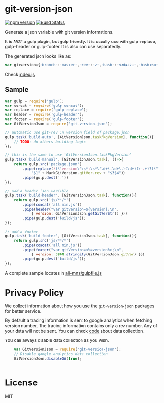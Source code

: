 # git-version-json
[![npm version](https://badge.fury.io/js/git-version-json.svg)](http://badge.fury.io/js/git-version-json)
[![Build Status](https://travis-ci.org/Ursa-Major/git-version-json.svg?branch=master)](https://travis-ci.org/Ursa-Major/git-version-json)

Generate a json variable with git version informations.

It is *NOT* a gulp plugin, but gulp friendly.
It is usually use with gulp-replace, gulp-header or gulp-footer.
It is also can use separatedly.

The generated json looks like as:
```javascript
var gitVersion={"branch":"master","rev":"2","hash":"53d4271","hash160":"53d4271d8d7e7647fabc0d5086acd4f000a04046"};
```
Check [index.js](https://github.com/Ursa-Major/git-version-json/blob/master/index.js#L1)

## Sample
```javascript
var gulp = require('gulp');
var concat = require('gulp-concat');
var replace = require('gulp-replace');
var header = require('gulp-header');
var footer = require('gulp-footer');
var GitVersionJson = require('git-version-json');

// automatic use git-rev in version field of package.json
gulp.task('build-auto', [GitVersionJson.taskPkgVersion], function(){
    // TODO: do others building logic
});

// this is the same to use 'GitVersionJson.taskPkgVersion'
gulp.task('build-manual', [GitVersionJson.task], ()=>{
    return gulp.src('package.json')
        .pipe(replace(/(\"version\"\s*:\s*\"\d+\.\d+\.)(\d+)(\-.+)?(\")/,
            "$1" + MarkGitVersion.gitVer.rev + "$3$4"))
        .pipe(gulp.dest('.'))
});

// add a header json variable
gulp.task('build-header', [GitVersionJson.task], function(){
    return gulp.src('js/**/*')
        .pipe(concat('all.min.js'))
        .pipe(header("var gitVersion=${version};\n",
            { version: GitVersionJson.getGitVerStr() }))
        .pipe(gulp.dest('build/js'));
});

// add a footer
gulp.task('build-footer', [GitVersionJson.task], function(){
    return gulp.src('js/**/*')
        .pipe(concat('all.min.js'))
        .pipe(footer("var gitVersion=<%=version%>;\n",
            { version: JSON.stringify(GitVersionJson.gitVer) }))
        .pipe(gulp.dest('build/js'));
});

```

A complete sample locates in [ali-mns/gulpfile.js](https://github.com/InCar/ali-mns/blob/master/gulpfile.js)

# Privacy Policy
We collect information about how you use the `git-version-json` packages for better service.

By default a tracing information is sent to google analytics when fetching version number,
The tracing information contains only a rev number.
Any of your data will not be sent.
You can check [code](https://github.com/Ursa-Major/git-version-json/blob/master/ts/MarkGitVersion.ts#L49) about data collection.

You can always disable data collection as you wish.
```javascript
    var GitVersionJson = require('git-version-json');
    // Disable google analytics data collection
    GitVersionJson.disableGA(true);
    
```

# License
MIT